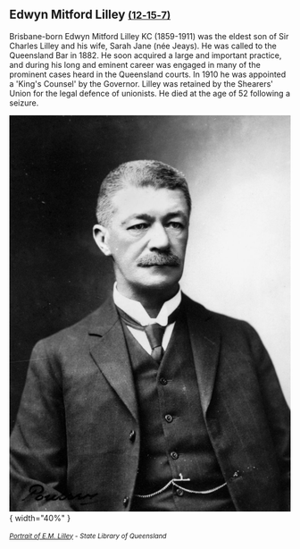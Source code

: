 ## Edwyn Mitford Lilley <small>[(12‑15‑7)](https://brisbane.discovereverafter.com/profile/31979006 "Go to Memorial Information" )</small>

Brisbane-born Edwyn Mitford Lilley KC (1859-1911) was the eldest son of Sir Charles Lilley and his wife, Sarah Jane (née Jeays). He was called to the Queensland Bar in 1882. He soon acquired a large and important practice, and during his long and eminent career was engaged in many of the prominent cases heard in the Queensland courts. In 1910 he was appointed a 'King's Counsel' by the Governor. Lilley was retained by the Shearers' Union for the legal defence of unionists. He died at the age of 52 following a seizure.


![Portrait of E.M. Lilley](../assets/edwyn-mitford-lilley.jpg){ width="40%" }

*<small>[Portrait of E.M. Lilley](http://onesearch.slq.qld.gov.au/permalink/f/1upgmng/slq_alma21251606250002061) -  State Library of Queensland</small>*
